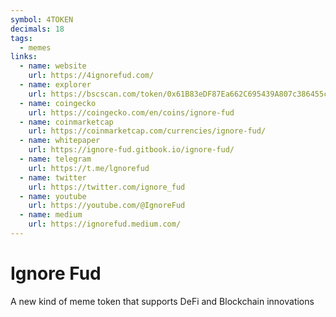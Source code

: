 ```yaml
---
symbol: 4TOKEN
decimals: 18
tags:
  - memes
links:
  - name: website
    url: https://4ignorefud.com/
  - name: explorer
    url: https://bscscan.com/token/0x61B83eDF87Ea662C695439A807c386455c9E797C
  - name: coingecko
    url: https://coingecko.com/en/coins/ignore-fud
  - name: coinmarketcap
    url: https://coinmarketcap.com/currencies/ignore-fud/
  - name: whitepaper
    url: https://ignore-fud.gitbook.io/ignore-fud/
  - name: telegram
    url: https://t.me/lgnorefud
  - name: twitter
    url: https://twitter.com/ignore_fud
  - name: youtube
    url: https://youtube.com/@IgnoreFud
  - name: medium
    url: https://ignorefud.medium.com/
---
```


# Ignore Fud

A new kind of meme token that supports DeFi and Blockchain innovations
